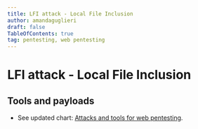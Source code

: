 ```yaml
---
title: LFI attack - Local File Inclusion
author: amandaguglieri
draft: false
TableOfContents: true
tag: pentesting, web pentesting
---
```


# LFI attack - Local File Inclusion

## Tools and payloads 

- See updated chart: [Attacks and tools for web pentesting](index-attacks-tools-web-pentesting.md).

